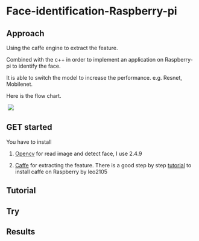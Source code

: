 # Face-identification-Raspberry-pi


## Approach 

Using the caffe engine to extract the feature.

Combined with the c++ in order to implement an application on Raspberry-pi to identify the face.

It is able to switch the model to increase the performance. e.g. Resnet, Mobilenet.

Here is the flow chart.

   <img src="https://raw.githubusercontent.com/yoyotv/Raspberry/master/pictures/flow_chart.jpg" >
  
## GET started

You have to install

1. [Opencv](https://opencv.org/)  for read image and detect face, I use 2.4.9

2.  [Caffe](https://caffe.berkeleyvision.org/) for extracting the feature. There is a good step by step [tutorial](https://github.com/leo2105/Caffe-installation-Raspberry-Pi-3)  to install caffe on Raspberry by leo2105

## Tutorial




## Try 


## Results




